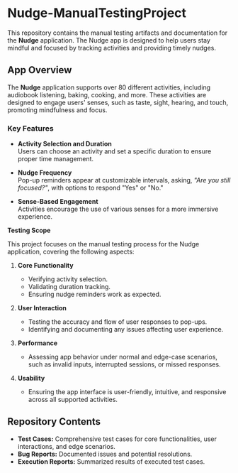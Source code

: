 # Nudge-ManualTestingProject

This repository contains the manual testing artifacts and documentation for the **Nudge** application. The Nudge app is designed to help users stay mindful and focused by tracking activities and providing timely nudges.

## **App Overview**

The **Nudge** application supports over 80 different activities, including audiobook listening, baking, cooking, and more. These activities are designed to engage users' senses, such as taste, sight, hearing, and touch, promoting mindfulness and focus.  

### **Key Features**
- **Activity Selection and Duration**  
  Users can choose an activity and set a specific duration to ensure proper time management.  

- **Nudge Frequency**  
  Pop-up reminders appear at customizable intervals, asking, *"Are you still focused?"*, with options to respond "Yes" or "No."  

- **Sense-Based Engagement**  
  Activities encourage the use of various senses for a more immersive experience.  

**Testing Scope**

This project focuses on the manual testing process for the Nudge application, covering the following aspects:  

1. **Core Functionality**  
   - Verifying activity selection.  
   - Validating duration tracking.  
   - Ensuring nudge reminders work as expected.  

2. **User Interaction**  
   - Testing the accuracy and flow of user responses to pop-ups.  
   - Identifying and documenting any issues affecting user experience.  

3. **Performance**  
   - Assessing app behavior under normal and edge-case scenarios, such as invalid inputs, interrupted sessions, or missed responses.  

4. **Usability**  
   - Ensuring the app interface is user-friendly, intuitive, and responsive across all supported activities.  

## **Repository Contents**

- **Test Cases:** Comprehensive test cases for core functionalities, user interactions, and edge scenarios.  
- **Bug Reports:** Documented issues and potential resolutions.  
- **Execution Reports:** Summarized results of executed test cases.  
